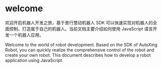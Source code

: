# welcome

欢迎开启机器人开发之旅，基于景行慧动机器人 SDK 可以快速实现对机器人的全面控制，打造属于自己的机器人。当前文档主要介绍如何使用 JavaScript 语言开发一个机器人应用。

Welcome to the world of robot development. Based on the SDK of AutoXing Robot, you can quickly realize the comprehensive control of the robot and create your own robot. This document describes how to develop a robot application using JavaScript.